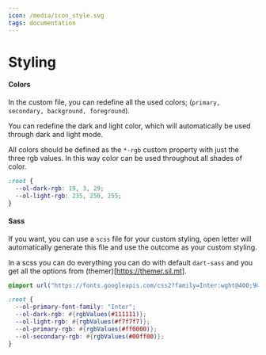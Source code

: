 ```yaml
---
icon: /media/icon_style.svg
tags: documentation
---
```


# Styling





#### Colors

In the custom file, you can redefine all the used colors; (`primary, secondary, background, foreground`).

You can redefine the dark and light color, which will automatically be used through dark and light mode. 

All colors should be defined as the `*-rgb` custom property with just the three rgb values. In this way color can be used throughout all shades of color.

```css
:root {
  --ol-dark-rgb: 19, 3, 29;
  --ol-light-rgb: 235, 250, 255;
}
```

#### Sass

If you want, you can use a `scss` file for your custom styling, open letter will automatically generate this file and use the outcome as your custom styling. 

In a scss you can do everything you can do with default `dart-sass` and you get all the options from (themer)[https://themer.sil.mt].

```scss
@import url("https://fonts.googleapis.com/css2?family=Inter:wght@400;900&family=Red+Hat+Display:wght@400;700&display=swap");

:root {
  --ol-primary-font-family: "Inter";
  --ol-dark-rgb: #{rgbValues(#111111)};
  --ol-light-rgb: #{rgbValues(#f7f7f7)};
  --ol-primary-rgb: #{rgbValues(#ff0000)};
  --ol-secondary-rgb: #{rgbValues(#00ff00)};
}
```